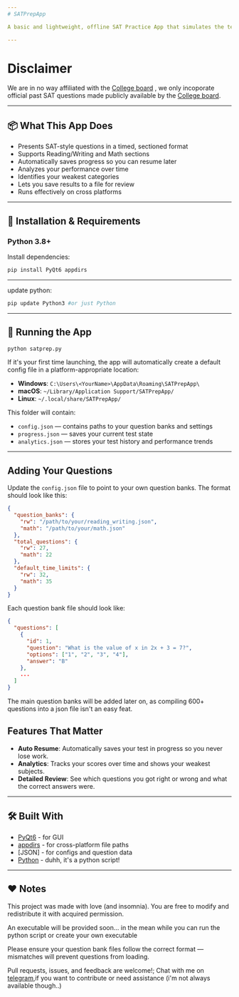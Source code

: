 ```yaml
---
# SATPrepApp

A basic and lightweight, offline SAT Practice App that simulates the test environment, tracks your progress, and highlights your strengths and weaknesses. Designed for students who want a focused, distraction-free study tool.

---
```


# Disclaimer
We are in no way affiliated with the [College board](https://www.collegeboard.org/) , we only incoporate official past SAT questions made publicly available by the [College board](https://www.collegeboard.org/).

---
## 📦 What This App Does

* Presents SAT-style questions in a timed, sectioned format
* Supports Reading/Writing and Math sections
* Automatically saves progress so you can resume later
* Analyzes your performance over time
* Identifies your weakest categories
* Lets you save results to a file for review
* Runs effectively on cross platforms

---

## 🔧 Installation & Requirements

### Python 3.8+

Install dependencies:

```bash
pip install PyQt6 appdirs
```
 
---
update python:

```bash
pip update Python3 #or just Python
```

---

## 🚀 Running the App

```bash
python satprep.py
```

If it's your first time launching, the app will automatically create a default config file in a platform-appropriate location:

* **Windows**: `C:\Users\<YourName>\AppData\Roaming\SATPrepApp\`
* **macOS**: `~/Library/Application Support/SATPrepApp/`
* **Linux**: `~/.local/share/SATPrepApp/`

This folder will contain:

* `config.json` — contains paths to your question banks and settings
* `progress.json` — saves your current test state
* `analytics.json` — stores your test history and performance trends

---

##  Adding Your Questions

Update the `config.json` file to point to your own question banks. The format should look like this:

```json
{
  "question_banks": {
    "rw": "/path/to/your/reading_writing.json",
    "math": "/path/to/your/math.json"
  },
  "total_questions": {
    "rw": 27,
    "math": 22
  },
  "default_time_limits": {
    "rw": 32,
    "math": 35
  }
}
```

Each question bank file should look like:

```json
{
  "questions": [
    {
      "id": 1,
      "question": "What is the value of x in 2x + 3 = 7?",
      "options": ["1", "2", "3", "4"],
      "answer": "B"
    },
    ...
  ]
}
```

The main question banks will be added later on, as compiling 600+ questions into a json file isn't an easy feat.

## Features That Matter

* **Auto Resume**: Automatically saves your test in progress so you never lose work.
* **Analytics**: Tracks your scores over time and shows your weakest subjects.
* **Detailed Review**: See which questions you got right or wrong and what the correct answers were.

---

## 🛠️ Built With

* [PyQt6](https://pypi.org/project/PyQt6/) - for GUI
* [appdirs](https://pypi.org/project/appdirs/) - for cross-platform file paths
* \[JSON] - for configs and question data
* [Python](https://python.org)  - duhh, it's a python script!

---

## ❤️ Notes

This project was made with love (and insomnia). You are free to modify and redistribute it with acquired permission.

An executable will be provided soon... in the mean while you can run the python script or create your own executable

Please ensure your question bank files follow the correct format — mismatches will prevent questions from loading.

Pull requests, issues, and feedback are welcome!;
Chat with me on [telegram](https://t.me/jayjaylovescandles),if you want to contribute or need assistance (i'm not always available though..)
